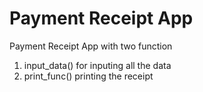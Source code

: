 # Payment Receipt App
Payment Receipt App with two function
1. input_data() for inputing all the data
2. print_func() printing the receipt